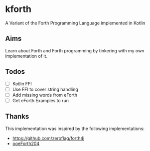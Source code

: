 # kforth
A Variant of the Forth Programming Language implemented in Kotlin

## Aims
Learn about Forth and Forth programming by tinkering with my own implementation of it.

## Todos
- [ ] Kotlin FFI
- [ ] Use FFI to cover string handling
- [ ] Add missing words from eForth
- [ ] Get eForth Examples to run

## Thanks
This implementation was inspired by the following implementations:
- https://github.com/zeroflag/forth4j
- [ooeForth204](https://drive.google.com/file/d/1sOnnh8uez-9z1Gy9jHYHYhhCEOZEtFq1/view)
